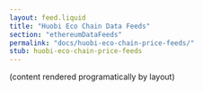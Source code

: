 ```yaml
---
layout: feed.liquid
title: "Huobi Eco Chain Data Feeds"
section: "ethereumDataFeeds"
permalink: "docs/huobi-eco-chain-price-feeds/"
stub: huobi-eco-chain-price-feeds
---
```

(content rendered programatically by layout)
